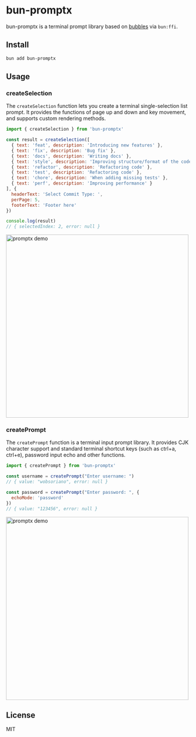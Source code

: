 # bun-promptx

bun-promptx is a terminal prompt library based on [bubbles](https://github.com/mritd/bubbles) via `bun:ffi`.

## Install

```bash
bun add bun-promptx
```

## Usage

### createSelection

The `createSelection` function lets you create a terminal single-selection list prompt. It provides the functions of page up and down and key movement, and supports custom rendering methods.

```js
import { createSelection } from 'bun-promptx'

const result = createSelection([
  { text: 'feat', description: 'Introducing new features' },
  { text: 'fix', description: 'Bug fix' },
  { text: 'docs', description: 'Writing docs' },
  { text: 'style', description: 'Improving structure/format of the code' },
  { text: 'refactor', description: 'Refactoring code' },
  { text: 'test', description: 'Refactoring code' },
  { text: 'chore', description: 'When adding missing tests' },
  { text: 'perf', description: 'Improving performance' }
], {
  headerText: 'Select Commit Type: ',
  perPage: 5,
  footerText: 'Footer here'
})

console.log(result)
// { selectedIndex: 2, error: null }
```

<img src="https://i.imgur.com/yE0qKyA.gif" alt="promptx demo" width="500" />

### createPrompt

The `createPrompt` function is a terminal input prompt library. It provides CJK character support and standard terminal shortcut keys (such as ctrl+a, ctrl+e), password input echo and other functions.

```js
import { createPrompt } from 'bun-promptx'

const username = createPrompt("Enter username: ")
// { value: "wobsoriano", error: null }

const password = createPrompt("Enter password: ", {
  echoMode: 'password'
})
// { value: "123456", error: null }
```

<img src="https://i.imgur.com/wx6BTUm.gif" alt="promptx demo" width="500" />

## License

MIT
